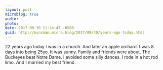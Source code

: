 ```yaml
---
layout: post
microblog: true
audio: 
photo: 
date: 2017-09-30 11:24:47 -0500
guid: http://muncman.micro.blog/2017/09/30/years-ago-today.html
---
```

22 years ago today I was in a church. And later an apple orchard. I was 8 days into being 25yo. It was sunny. Family and friends were about. The Buckeyes beat Notre Dame. I avoided some silly dances. I rode in a hot rod limo. And I married my best friend. 
